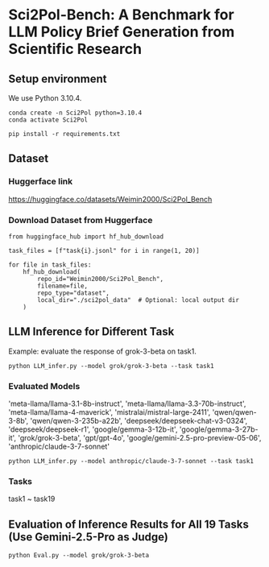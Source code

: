 # Sci2Pol-Bench: A Benchmark for LLM Policy Brief Generation from Scientific Research

## Setup environment

We use Python 3.10.4.

```
conda create -n Sci2Pol python=3.10.4
conda activate Sci2Pol
```

```
pip install -r requirements.txt
```

## Dataset

### Huggerface link

https://huggingface.co/datasets/Weimin2000/Sci2Pol_Bench

### Download Dataset from Huggerface

```
from huggingface_hub import hf_hub_download

task_files = [f"task{i}.jsonl" for i in range(1, 20)]

for file in task_files:
    hf_hub_download(
        repo_id="Weimin2000/Sci2Pol_Bench",
        filename=file,
        repo_type="dataset",
        local_dir="./sci2pol_data"  # Optional: local output dir
    )
```

## LLM Inference for Different Task

Example: evaluate the response of grok-3-beta on task1.

```
python LLM_infer.py --model grok/grok-3-beta --task task1
```

### Evaluated Models
'meta-llama/llama-3.1-8b-instruct', 'meta-llama/llama-3.3-70b-instruct', 'meta-llama/llama-4-maverick', 'mistralai/mistral-large-2411', 'qwen/qwen-3-8b', 'qwen/qwen-3-235b-a22b', 'deepseek/deepseek-chat-v3-0324', 'deepseek/deepseek-r1', 'google/gemma-3-12b-it', 'google/gemma-3-27b-it', 'grok/grok-3-beta', 'gpt/gpt-4o', 'google/gemini-2.5-pro-preview-05-06', 'anthropic/claude-3-7-sonnet'

```
python LLM_infer.py --model anthropic/claude-3-7-sonnet --task task1
```

### Tasks
task1 ~ task19

## Evaluation of Inference Results for All 19 Tasks (Use Gemini-2.5-Pro as Judge)

```
python Eval.py --model grok/grok-3-beta
```
